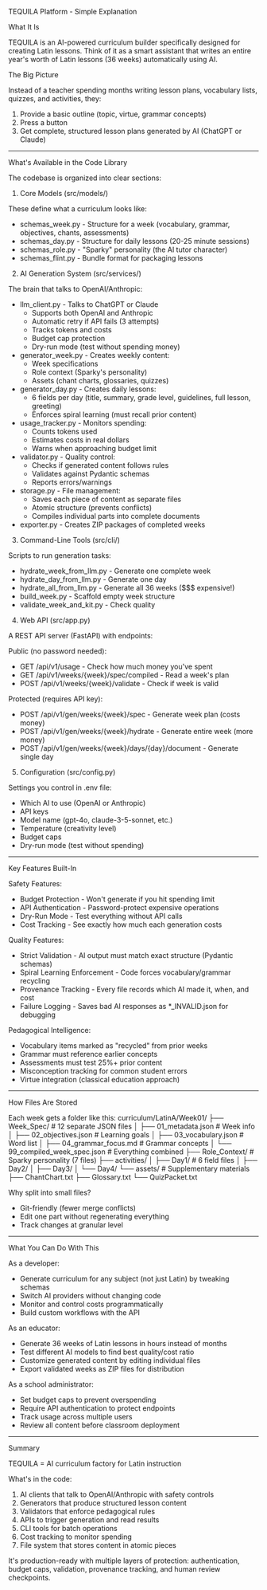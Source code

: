  TEQUILA Platform - Simple Explanation

  What It Is

  TEQUILA is an AI-powered curriculum builder specifically designed for creating Latin lessons. Think of it as a smart assistant that writes an entire year's worth of Latin lessons (36 weeks) automatically
  using AI.

  The Big Picture

  Instead of a teacher spending months writing lesson plans, vocabulary lists, quizzes, and activities, they:
  1. Provide a basic outline (topic, virtue, grammar concepts)
  2. Press a button
  3. Get complete, structured lesson plans generated by AI (ChatGPT or Claude)

  ---
  What's Available in the Code Library

  The codebase is organized into clear sections:

  1. Core Models (src/models/)

  These define what a curriculum looks like:
  - schemas_week.py - Structure for a week (vocabulary, grammar, objectives, chants, assessments)
  - schemas_day.py - Structure for daily lessons (20-25 minute sessions)
  - schemas_role.py - "Sparky" personality (the AI tutor character)
  - schemas_flint.py - Bundle format for packaging lessons

  2. AI Generation System (src/services/)

  The brain that talks to OpenAI/Anthropic:
  - llm_client.py - Talks to ChatGPT or Claude
    - Supports both OpenAI and Anthropic
    - Automatic retry if API fails (3 attempts)
    - Tracks tokens and costs
    - Budget cap protection
    - Dry-run mode (test without spending money)
  - generator_week.py - Creates weekly content:
    - Week specifications
    - Role context (Sparky's personality)
    - Assets (chant charts, glossaries, quizzes)
  - generator_day.py - Creates daily lessons:
    - 6 fields per day (title, summary, grade level, guidelines, full lesson, greeting)
    - Enforces spiral learning (must recall prior content)
  - usage_tracker.py - Monitors spending:
    - Counts tokens used
    - Estimates costs in real dollars
    - Warns when approaching budget limit
  - validator.py - Quality control:
    - Checks if generated content follows rules
    - Validates against Pydantic schemas
    - Reports errors/warnings
  - storage.py - File management:
    - Saves each piece of content as separate files
    - Atomic structure (prevents conflicts)
    - Compiles individual parts into complete documents
  - exporter.py - Creates ZIP packages of completed weeks

  3. Command-Line Tools (src/cli/)

  Scripts to run generation tasks:
  - hydrate_week_from_llm.py - Generate one complete week
  - hydrate_day_from_llm.py - Generate one day
  - hydrate_all_from_llm.py - Generate all 36 weeks ($$$ expensive!)
  - build_week.py - Scaffold empty week structure
  - validate_week_and_kit.py - Check quality

  4. Web API (src/app.py)

  A REST API server (FastAPI) with endpoints:

  Public (no password needed):
  - GET /api/v1/usage - Check how much money you've spent
  - GET /api/v1/weeks/{week}/spec/compiled - Read a week's plan
  - POST /api/v1/weeks/{week}/validate - Check if week is valid

  Protected (requires API key):
  - POST /api/v1/gen/weeks/{week}/spec - Generate week plan (costs money)
  - POST /api/v1/gen/weeks/{week}/hydrate - Generate entire week (more money)
  - POST /api/v1/gen/weeks/{week}/days/{day}/document - Generate single day

  5. Configuration (src/config.py)

  Settings you control in .env file:
  - Which AI to use (OpenAI or Anthropic)
  - API keys
  - Model name (gpt-4o, claude-3-5-sonnet, etc.)
  - Temperature (creativity level)
  - Budget caps
  - Dry-run mode (test without spending)

  ---
  Key Features Built-In

  Safety Features:

  - Budget Protection - Won't generate if you hit spending limit
  - API Authentication - Password-protect expensive operations
  - Dry-Run Mode - Test everything without API calls
  - Cost Tracking - See exactly how much each generation costs

  Quality Features:

  - Strict Validation - AI output must match exact structure (Pydantic schemas)
  - Spiral Learning Enforcement - Code forces vocabulary/grammar recycling
  - Provenance Tracking - Every file records which AI made it, when, and cost
  - Failure Logging - Saves bad AI responses as *_INVALID.json for debugging

  Pedagogical Intelligence:

  - Vocabulary items marked as "recycled" from prior weeks
  - Grammar must reference earlier concepts
  - Assessments must test 25%+ prior content
  - Misconception tracking for common student errors
  - Virtue integration (classical education approach)

  ---
  How Files Are Stored

  Each week gets a folder like this:
  curriculum/LatinA/Week01/
  ├── Week_Spec/              # 12 separate JSON files
  │   ├── 01_metadata.json    # Week info
  │   ├── 02_objectives.json  # Learning goals
  │   ├── 03_vocabulary.json  # Word list
  │   ├── 04_grammar_focus.md # Grammar concepts
  │   └── 99_compiled_week_spec.json  # Everything combined
  ├── Role_Context/           # Sparky personality (7 files)
  ├── activities/
  │   ├── Day1/              # 6 field files
  │   ├── Day2/
  │   ├── Day3/
  │   └── Day4/
  └── assets/                # Supplementary materials
      ├── ChantChart.txt
      ├── Glossary.txt
      └── QuizPacket.txt

  Why split into small files?
  - Git-friendly (fewer merge conflicts)
  - Edit one part without regenerating everything
  - Track changes at granular level

  ---
  What You Can Do With This

  As a developer:
  - Generate curriculum for any subject (not just Latin) by tweaking schemas
  - Switch AI providers without changing code
  - Monitor and control costs programmatically
  - Build custom workflows with the API

  As an educator:
  - Generate 36 weeks of Latin lessons in hours instead of months
  - Test different AI models to find best quality/cost ratio
  - Customize generated content by editing individual files
  - Export validated weeks as ZIP files for distribution

  As a school administrator:
  - Set budget caps to prevent overspending
  - Require API authentication to protect endpoints
  - Track usage across multiple users
  - Review all content before classroom deployment

  ---
  Summary

  TEQUILA = AI curriculum factory for Latin instruction

  What's in the code:
  1. AI clients that talk to OpenAI/Anthropic with safety controls
  2. Generators that produce structured lesson content
  3. Validators that enforce pedagogical rules
  4. APIs to trigger generation and read results
  5. CLI tools for batch operations
  6. Cost tracking to monitor spending
  7. File system that stores content in atomic pieces

  It's production-ready with multiple layers of protection: authentication, budget caps, validation, provenance tracking, and human review checkpoints.


